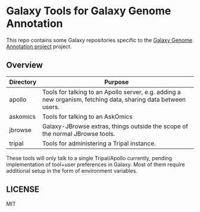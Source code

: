 # Galaxy Tools for Galaxy Genome Annotation

This repo contains some Galaxy repositories specific to the [Galaxy Genome
Annotation project](https://github.com/galaxy-genome-annotation) project.

## Overview

Directory | Purpose
--------- | --------
apollo    | Tools for talking to an Apollo server, e.g. adding a new organism, fetching data, sharing data between users.
askomics  | Tools for talking to an AskOmics
jbrowse   | Galaxy-JBrowse extras, things outside the scope of the normal JBrowse tools.
tripal    | Tools for administering a Tripal instance.

These tools will only talk to a single Tripal/Apollo currently, pending
implementation of tool+user preferences in Galaxy. Most of them require
additional setup in the form of environment variables.

## LICENSE

MIT
